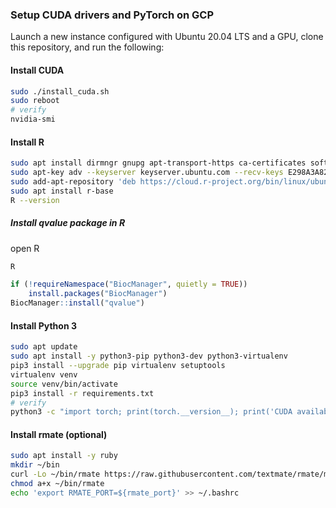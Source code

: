 ### Setup CUDA drivers and PyTorch on GCP

Launch a new instance configured with Ubuntu 20.04 LTS and a GPU, clone this repository, and run the following:
#### Install CUDA
```bash
sudo ./install_cuda.sh
sudo reboot
# verify
nvidia-smi
```
#### Install R
```bash
sudo apt install dirmngr gnupg apt-transport-https ca-certificates software-properties-common
sudo apt-key adv --keyserver keyserver.ubuntu.com --recv-keys E298A3A825C0D65DFD57CBB651716619E084DAB9
sudo add-apt-repository 'deb https://cloud.r-project.org/bin/linux/ubuntu focal-cran40/'
sudo apt install r-base
R --version
```
##### Install qvalue package in R
open R
```bash
R
```
```R
if (!requireNamespace("BiocManager", quietly = TRUE))
    install.packages("BiocManager")
BiocManager::install("qvalue")
```

#### Install Python 3
```bash
sudo apt update
sudo apt install -y python3-pip python3-dev python3-virtualenv
pip3 install --upgrade pip virtualenv setuptools
virtualenv venv
source venv/bin/activate
pip3 install -r requirements.txt
# verify
python3 -c "import torch; print(torch.__version__); print('CUDA available: {} ({})'.format(torch.cuda.is_available(), torch.cuda.get_device_name(torch.cuda.current_device())))"
```

#### Install rmate (optional)
```bash
sudo apt install -y ruby
mkdir ~/bin
curl -Lo ~/bin/rmate https://raw.githubusercontent.com/textmate/rmate/master/bin/rmate
chmod a+x ~/bin/rmate
echo 'export RMATE_PORT=${rmate_port}' >> ~/.bashrc
```
